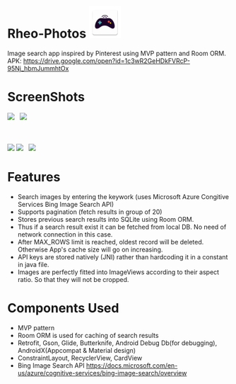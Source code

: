 # Rheo-Photos <img src="app/src/main/res/mipmap-hdpi/ic_launcher.png" />
Image search app inspired by Pinterest using MVP pattern and Room ORM.<br/>
APK: https://drive.google.com/open?id=1c3wR2GeHDkFVRcP-95Nj_hbmJummhtOx

# ScreenShots

<img src="https://res.cloudinary.com/deeps2/image/upload/v1566728961/rheo_photos/search_results.jpg" width=280>&nbsp;&nbsp;
<img src="https://res.cloudinary.com/deeps2/image/upload/v1566728959/rheo_photos/pagination_request_ongoing_with_placeholder.jpg" width=280/></br></br></br></br>
<img src="https://res.cloudinary.com/deeps2/image/upload/v1566728957/rheo_photos/no_net.png" width=280/>
<img src="https://res.cloudinary.com/deeps2/image/upload/v1566728958/rheo_photos/no_results.png" width=280/>&nbsp;&nbsp; 
<img src="https://res.cloudinary.com/deeps2/image/upload/v1566728957/rheo_photos/generic_error.png" width=280/>&nbsp;&nbsp;


# Features
- Search images by entering the keywork (uses Microsoft Azure Congitive Services Bing Image Search API)
- Supports pagination (fetch results in group of 20)
- Stores previous search results into SQLite using Room ORM. 
- Thus if a search result exist it can be fetched from local DB. No need of network connection in this case.
- After MAX_ROWS limit is reached, oldest record will be deleted. Otherwise App's cache size will go on increasing.
- API keys are stored natively (JNI) rather than hardcoding it in a constant in java file.
- Images are perfectly fitted into ImageViews according to their aspect ratio. So that they will not be cropped.

# Components Used
- MVP pattern
- Room ORM is used for caching of search results
- Retrofit, Gson, Glide, Butterknife, Android Debug Db(for debugging), AndroidX(Appcompat & Material design)
- ConstraintLayout, RecyclerView, CardView
- Bing Image Search API https://docs.microsoft.com/en-us/azure/cognitive-services/bing-image-search/overview
